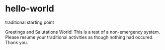 # hello-world
traditional starting point

Greetings and Salutations World!
This is a test of a non-emergency system.
Please resume your traditional activities as though nothing had occured.
Thank you.
